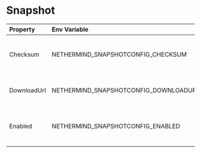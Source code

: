 # Snapshot



| Property | Env Variable | Description | Default |
| :--- | :--- | :--- | :--- |
| Checksum | NETHERMIND_SNAPSHOTCONFIG_CHECKSUM | SHA256 checksum for the snapshot file | null |
| DownloadUrl | NETHERMIND_SNAPSHOTCONFIG_DOWNLOADURL | URL to snapshot file. Ignored if not set. | null |
| Enabled | NETHERMIND_SNAPSHOTCONFIG_ENABLED | Defines whether the Snapshot plugin is enabled. | false |
